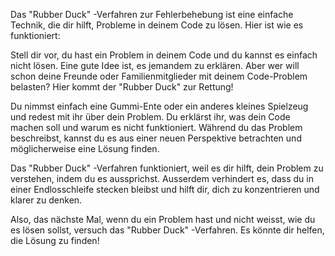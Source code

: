 Das "Rubber Duck" -Verfahren zur Fehlerbehebung ist eine einfache Technik, die dir hilft, Probleme in deinem Code zu lösen. Hier ist wie es funktioniert:

Stell dir vor, du hast ein Problem in deinem Code und du kannst es einfach nicht lösen. Eine gute Idee ist, es jemandem zu erklären. Aber wer will schon deine Freunde oder Familienmitglieder mit deinem Code-Problem belasten? Hier kommt der "Rubber Duck" zur Rettung!

Du nimmst einfach eine Gummi-Ente oder ein anderes kleines Spielzeug und redest mit ihr über dein Problem. Du erklärst ihr, was dein Code machen soll und warum es nicht funktioniert. Während du das Problem beschreibst, kannst du es aus einer neuen Perspektive betrachten und möglicherweise eine Lösung finden.

Das "Rubber Duck" -Verfahren funktioniert, weil es dir hilft, dein Problem zu verstehen, indem du es aussprichst. Ausserdem verhindert es, dass du in einer Endlosschleife stecken bleibst und hilft dir, dich zu konzentrieren und klarer zu denken.

Also, das nächste Mal, wenn du ein Problem hast und nicht weisst, wie du es lösen sollst, versuch das "Rubber Duck" -Verfahren. Es könnte dir helfen, die Lösung zu finden!

